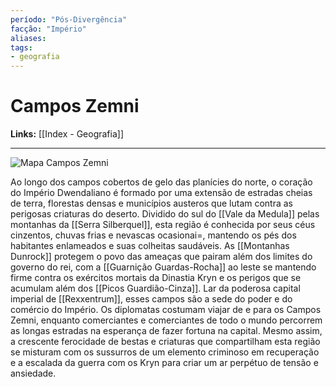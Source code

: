 ```yaml
---
período: "Pós-Divergência"
facção: "Império" 
aliases: 
tags:
- geografia
---
```


# **Campos Zemni**

**Links:** [[Index - Geografia]]

---
![Mapa Campos Zemni](https://github.com/Iago31/Exandria-Players/blob/master/assets/Mapa%20Campos%20Zemni.png?raw=true)

Ao longo dos campos cobertos de gelo das planícies do norte, o coração do Império Dwendaliano é formado por uma extensão de estradas cheias de terra, florestas densas e municípios austeros que lutam contra as perigosas criaturas do deserto. Dividido do sul do [[Vale da Medula]] pelas montanhas da [[Serra Silberquel]], esta região é conhecida por seus céus cinzentos, chuvas frias e nevascas ocasionai=, mantendo os pés dos habitantes enlameados e suas colheitas saudáveis. As [[Montanhas Dunrock]] protegem o povo das ameaças que pairam além dos limites do governo do rei, com a [[Guarnição Guardas-Rocha]] ao leste se mantendo firme contra os exércitos mortais da Dinastia Kryn e os perigos que se acumulam além dos [[Picos Guardião-Cinza]]. Lar da poderosa capital imperial de [[Rexxentrum]], esses campos são a sede do poder e do comércio do Império. Os diplomatas costumam viajar de e para os Campos Zemni, enquanto comerciantes e comerciantes de todo o mundo percorrem as longas estradas na esperança de fazer fortuna na capital. Mesmo assim, a crescente ferocidade de bestas e criaturas que compartilham esta região se misturam com os sussurros de um elemento criminoso em recuperação e a escalada da guerra com os Kryn para criar um ar perpétuo de tensão e ansiedade.